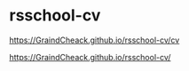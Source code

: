 # rsschool-cv
https://GraindCheack.github.io/rsschool-cv/cv

https://GraindCheack.github.io/rsschool-cv/

